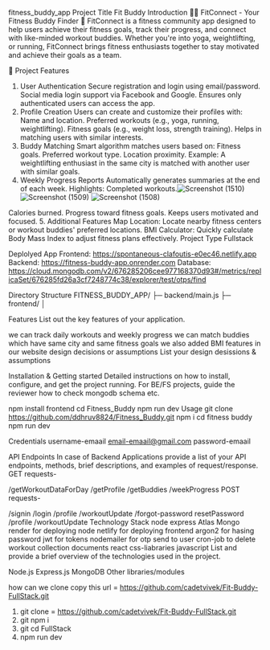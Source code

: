 fitness_buddy_app
Project Title
Fit Buddy
Introduction
🏋️‍♀️ FitConnect - Your Fitness Buddy Finder 🌟
FitConnect is a fitness community app designed to help users achieve their fitness goals, track their progress, and connect with like-minded workout buddies. Whether you're into yoga, weightlifting, or running, FitConnect brings fitness enthusiasts together to stay motivated and achieve their goals as a team.

🚀 Project Features
1. User Authentication
Secure registration and login using email/password.
Social media login support via Facebook and Google.
Ensures only authenticated users can access the app.
2. Profile Creation
Users can create and customize their profiles with:
Name and location.
Preferred workouts (e.g., yoga, running, weightlifting).
Fitness goals (e.g., weight loss, strength training).
Helps in matching users with similar interests.
3. Buddy Matching
Smart algorithm matches users based on:
Fitness goals.
Preferred workout type.
Location proximity.
Example: A weightlifting enthusiast in the same city is matched with another user with similar goals.
4. Weekly Progress Reports
Automatically generates summaries at the end of each week.
Highlights:
Completed workouts.![Screenshot (1510)](https://github.com/user-attachments/assets/d6787a7f-c472-4ac5-8159-7ee618105991)
![Screenshot (1509)](https://github.com/user-attachments/assets/45698646-1fa3-4d96-9da5-75fd4b129f82)
![Screenshot (1508)](https://github.com/user-attachments/assets/64d9ae46-e97f-4e09-961b-123d60146201)

Calories burned.
Progress toward fitness goals.
Keeps users motivated and focused.
5. Additional Features
Map Location: Locate nearby fitness centers or workout buddies' preferred locations.
BMI Calculator: Quickly calculate Body Mass Index to adjust fitness plans effectively.
Project Type
Fullstack

Deplolyed App
Frontend: https://spontaneous-clafoutis-e0ec46.netlify.app Backend: https://fitness-buddy-app.onrender.com Database: https://cloud.mongodb.com/v2/676285206cee977168370d93#/metrics/replicaSet/676285fd26a3cf7248774c38/explorer/test/otps/find

Directory Structure
FITNESS_BUDDY_APP/ ├─ backend/main.js ├─ frontend/ │

Features
List out the key features of your application.

we can track daily workouts and weekly progress
we can match buddies which have same city and same fitness goals
we also added BMI features in our website
design decisions or assumptions
List your design desissions & assumptions

Installation & Getting started
Detailed instructions on how to install, configure, and get the project running. For BE/FS projects, guide the reviewer how to check mongodb schema etc.

npm install frontend
cd Fitness_Buddy
npm run dev
Usage
git clone https://github.com/ddhruv8824/Fitness_Buddy.git npm i cd fitness buddy npm run dev

Credentials
username-emaail email-emaail@gmail.com password-emaail

API Endpoints
In case of Backend Applications provide a list of your API endpoints, methods, brief descriptions, and examples of request/response. GET requests-

/getWorkoutDataForDay
/getProfile
/getBuddies
/weekProgress
POST requests-

/signin
/login
/profile
/workoutUpdate
/forgot-password
resetPassword
/profile
/workoutUpdate
Technology Stack
node
express
Atlas Mongo
render for deploying node
netlify for deploying frontend
argon2 for hasing password
jwt for tokens
nodemailer for otp send to user
cron-job to delete workout collection documents
react
css-liabraries
javascript
List and provide a brief overview of the technologies used in the project.

Node.js
Express.js
MongoDB
Other libraries/modules


how can we clone
copy this url = https://github.com/cadetvivek/Fit-Buddy-FullStack.git
1. git clone = https://github.com/cadetvivek/Fit-Buddy-FullStack.git
2. git npm i
3. git cd FullStack
4. npm run dev
